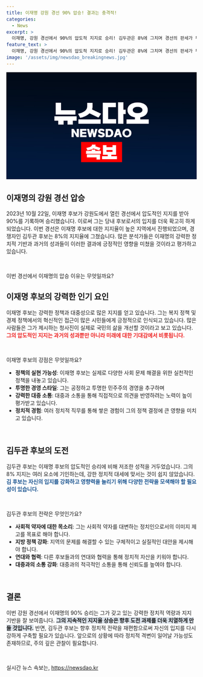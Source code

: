 ```yaml
---
title: 이재명 강원 경선 90% 압승! 결과는 충격적!
categories:
  - News
excerpt: >
  이재명, 강원 경선에서 90%의 압도적 지지로 승리! 김두관은 8%에 그치며 경선의 판세가 뒤바뀌었다. 이 결과가 향후 대선에 미칠 영향은? 클릭하여 자세한 소식을 확인하세요!
feature_text: >
  이재명, 강원 경선에서 90%의 압도적 지지로 승리! 김두관은 8%에 그치며 경선의 판세가 뒤바뀌었다. 이 결과가 향후 대선에 미칠 영향은? 클릭하여 자세한 소식을 확인하세요!
image: '/assets/img/newsdao_breakingnews.jpg'
---
```


<p><img src="/assets/img/newsdao_breakingnews.jpg" alt="flaretime 속보" /></p>

<h2 data-ke-size="size26">이재명의 강원 경선 압승</h2>

<p data-ke-size="size16">2023년 10월 22일, 이재명 후보가 강원도에서 열린 경선에서 압도적인 지지를 받아 90%를 기록하며 승리했습니다. 이로써 그는 당내 후보로서의 입지를 더욱 확고히 하게 되었습니다. 이번 경선은 이재명 후보에 대한 지지율이 높은 지역에서 진행되었으며, 경쟁자인 김두관 후보는 8%의 지지율에 그쳤습니다. 많은 분석가들은 이재명의 강력한 정치적 기반과 과거의 성과들이 이러한 결과에 긍정적인 영향을 미쳤을 것이라고 평가하고 있습니다.</p>

<p data-ke-size="size16">&nbsp;</p>

<p>이번 경선에서 이재명의 압승 이유는 무엇일까요? </p>

<h2 data-ke-size="size26">이재명 후보의 강력한 인기 요인</h2>

<p data-ke-size="size16">이재명 후보는 강력한 정책과 대중성으로 많은 지지를 얻고 있습니다. 그는 복지 정책 및 경제 정책에서의 혁신적인 접근이 많은 시민들에게 긍정적으로 인식되고 있습니다. 많은 사람들은 그가 제시하는 청사진이 실제로 국민의 삶을 개선할 것이라고 보고 있습니다. <b><span style="color: #ee2323;">그의 압도적인 지지는 과거의 성과뿐만 아니라 미래에 대한 기대감에서 비롯됩니다.</span></b></p>

<p data-ke-size="size16">&nbsp;</p>

<p>이재명 후보의 강점은 무엇일까요? </p>

<ul>
<li><b>정책의 실현 가능성</b>: 이재명 후보는 실제로 다양한 사회 문제 해결을 위한 실천적인 정책을 내놓고 있습니다.</li>
<li><b>투명한 경영 스타일</b>: 그는 공정하고 투명한 민주주의 경영을 추구하며                                                         </li>
<li><b>강력한 대중 소통</b>: 대중과 소통을 통해 직접적으로 의견을 반영하려는 노력이 높이 평가받고 있습니다.</li>
<li><b>정치적 경험</b>: 여러 정치적 직무를 통해 쌓은 경험이 그의 정책 결정에 큰 영향을 미치고 있습니다.</li>
</ul>

<p data-ke-size="size16">&nbsp;</p>

<h2 data-ke-size="size26">김두관 후보의 도전</h2>

<p data-ke-size="size16">김두관 후보는 이재명 후보의 압도적인 승리에 비해 저조한 성적을 거두었습니다. 그의 8% 지지는 여러 요소에 기인하는데, 강한 정치적 대세에 맞서는 것이 쉽지 않았습니다. <b><span style="color: #1a5490;">김 후보는 자신의 입지를 강화하고 영향력을 늘리기 위해 다양한 전략을 모색해야 할 필요성이 있습니다.</span></b></p>

<p data-ke-size="size16">&nbsp;</p>

<p>김두관 후보의 전략은 무엇인가요? </p>

<ul>
<li><b>사회적 약자에 대한 목소리</b>: 그는 사회적 약자를 대변하는 정치인으로서의 이미지 제고를 목표로 해야 합니다.</li>
<li><b>지방 정책 강화</b>: 지역의 문제를 해결할 수 있는 구체적이고 실질적인 대안을 제시해야 합니다.</li>
<li><b>연대와 협력</b>: 다른 후보들과의 연대와 협력을 통해 정치적 자산을 키워야 합니다.</li>
<li><b>대중과의 소통 강화</b>: 대중과의 적극적인 소통을 통해 신뢰도를 높여야 합니다.</li>
</ul>

<p data-ke-size="size16">&nbsp;</p>

<h2 data-ke-size="size26">결론</h2>

<p data-ke-size="size16">이번 강원 경선에서 이재명의 90% 승리는 그가 갖고 있는 강력한 정치적 역량과 지지 기반을 잘 보여줍니다. <b><span style="background-color: #21538527;">그의 지속적인 지지율 상승은 향후 도전 과제를 더욱 치열하게 만들 것입니다.</span></b> 반면, 김두관 후보는 향후 정치적 전략을 재편함으로써 자신의 입지를 다시 강하게 구축할 필요가 있습니다. 앞으로의 상황에 따라 정치적 격변이 일어날 가능성도 존재하므로, 주의 깊은 관찰이 필요합니다.</p>

<p data-ke-size="size16">&nbsp;</p>
실시간 뉴스 속보는, <a href="https://newsdao.kr" rel="dofollow">https://newsdao.kr</a>


